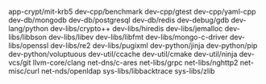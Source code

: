 app-crypt/mit-krb5
dev-cpp/benchmark
dev-cpp/gtest
dev-cpp/yaml-cpp
dev-db/mongodb
dev-db/postgresql
dev-db/redis
dev-debug/gdb 
dev-lang/python
dev-libs/crypto++
dev-libs/hiredis
dev-libs/jemalloc
dev-libs/libbson
dev-libs/libev
dev-libs/libfmt
dev-libs/mongo-c-driver
dev-libs/openssl
dev-libs/re2
dev-libs/pugixml
dev-python/jinja
dev-python/pip
dev-python/voluptuous
dev-util/ccache
dev-util/cmake
dev-util/ninja
dev-vcs/git
llvm-core/clang
net-dns/c-ares
net-libs/grpc
net-libs/nghttp2
net-misc/curl
net-nds/openldap
sys-libs/libbacktrace
sys-libs/zlib
